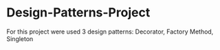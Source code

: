 # Design-Patterns-Project
For this project were used 3 design patterns: Decorator, Factory Method, Singleton
